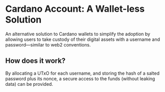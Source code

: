 # Cardano Account: A Wallet-less Solution

An alternative solution to Cardano wallets to simplify the adoption by allowing
users to take custody of their digital assets with a username and
password—similar to web2 conventions.

## How does it work?

By allocating a UTxO for each username, and storing the hash of a salted
password plus its nonce, a secure access to the funds (without leaking data)
can be provided.
